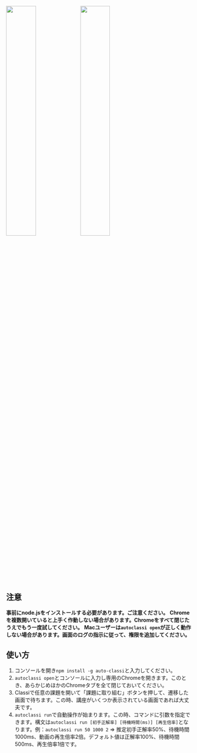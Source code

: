 <img src="https://img.shields.io/badge/-Node.js-339933.svg?logo=node.js&style=flat-square" width="40%"><img src="https://img.shields.io/badge/-Typescript-000000.svg?logo=typescript&style=popout-square" width="40%">

## 注意
**事前にnode.jsをインストールする必要があります。ご注意ください。**
**Chromeを複数開いていると上手く作動しない場合があります。Chromeをすべて閉じたうえでもう一度試してください。**
**Macユーザーは`autoclassi open`が正しく動作しない場合があります。画面のログの指示に従って、権限を追加してください。**

## 使い方
1. コンソールを開き`npm install -g auto-classi`と入力してください。
2. `autoclassi open`とコンソールに入力し専用のChromeを開きます。このとき、あらかじめほかのChromeタブを全て閉じておいてください。
3. Classiで任意の課題を開いて「課題に取り組む」ボタンを押して、遷移した画面で待ちます。この時、講座がいくつか表示されている画面であれば大丈夫です。
4. `autoclassi run`で自動操作が始まります。この時、コマンドに引数を指定できます。構文は`autoclassi run [初手正解率] [待機時間(ms)] [再生倍率]`となります。例：`autoclassi run 50 1000 2` => 推定初手正解率50%、待機時間1000ms、動画の再生倍率2倍。デフォルト値は正解率100%、待機時間500ms、再生倍率1倍です。